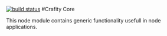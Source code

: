[![build status](https://secure.travis-ci.org/Crafity/crafity-core.png)](http://travis-ci.org/Crafity/crafity-core)
#Crafity Core

This node module contains generic functionality usefull in node applications.
